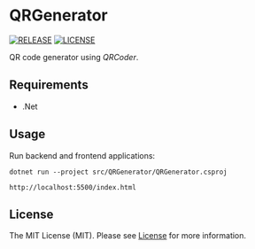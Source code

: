 # QRGenerator

[![RELEASE](https://img.shields.io/badge/version-v1.0.0-blue)](https://github.com/cesarrrguez/QRGenerator/releases/tag/v1.0.0)
[![LICENSE](https://img.shields.io/badge/license-MIT-green)](LICENSE)

QR code generator using _QRCoder_.

## Requirements

- .Net

## Usage

Run backend and frontend applications:

```console
dotnet run --project src/QRGenerator/QRGenerator.csproj
```

```console
http://localhost:5500/index.html
```

## License

The MIT License (MIT). Please see [License](LICENSE) for more information.
